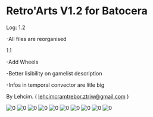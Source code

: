 # Retro'Arts V1.2 for Batocera


Log:
1.2

-All files are reorganised

1.1

-Add Wheels

-Better lisibility on gamelist description

-Infos in temporal convector are litle big
	
By Lehcim. ( lehcimcramtrebor.ztriw@gmail.com )

![0](https://raw.githubusercontent.com/lehcimcramtrebor/retroarts_screenshots/master/batocera_version/01.png)
![0](https://raw.githubusercontent.com/lehcimcramtrebor/retroarts_screenshots/master/batocera_version/02.png)
![0](https://raw.githubusercontent.com/lehcimcramtrebor/retroarts_screenshots/master/batocera_version/03.png)
![0](https://raw.githubusercontent.com/lehcimcramtrebor/retroarts_screenshots/master/batocera_version/04.png)
![0](https://raw.githubusercontent.com/lehcimcramtrebor/retroarts_screenshots/master/batocera_version/05.png)
![0](https://raw.githubusercontent.com/lehcimcramtrebor/retroarts_screenshots/master/batocera_version/06.png)
![0](https://raw.githubusercontent.com/lehcimcramtrebor/retroarts_screenshots/master/batocera_version/07.png)
![0](https://raw.githubusercontent.com/lehcimcramtrebor/retroarts_screenshots/master/batocera_version/08.png)
![0](https://raw.githubusercontent.com/lehcimcramtrebor/retroarts_screenshots/master/batocera_version/09.png)
![0](https://raw.githubusercontent.com/lehcimcramtrebor/retroarts_screenshots/master/batocera_version/10.png)